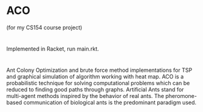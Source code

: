 # ACO
(for my CS154 course project)
#
Implemented in Racket, run main.rkt.
#
Ant Colony Optimization and brute force method implementations for TSP and graphical simulation of algorithm working with heat map. ACO is a probabilistic technique for solving computational problems which can be reduced to finding good paths through graphs. Artificial Ants stand for multi-agent methods inspired by the behavior of real ants. The pheromone-based communication of biological ants is the predominant paradigm used.

